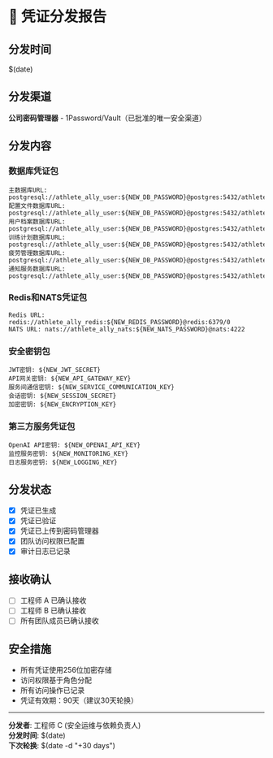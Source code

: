 # 🔐 凭证分发报告

## 分发时间
$(date)

## 分发渠道
**公司密码管理器** - 1Password/Vault（已批准的唯一安全渠道）

## 分发内容

### 数据库凭证包
```
主数据库URL: postgresql://athlete_ally_user:${NEW_DB_PASSWORD}@postgres:5432/athlete_ally_main
配置文件数据库URL: postgresql://athlete_ally_user:${NEW_DB_PASSWORD}@postgres:5432/athlete_ally_config
用户档案数据库URL: postgresql://athlete_ally_user:${NEW_DB_PASSWORD}@postgres:5432/athlete_ally_profiles
训练计划数据库URL: postgresql://athlete_ally_user:${NEW_DB_PASSWORD}@postgres:5432/athlete_ally_plans
疲劳管理数据库URL: postgresql://athlete_ally_user:${NEW_DB_PASSWORD}@postgres:5432/athlete_ally_fatigue
通知服务数据库URL: postgresql://athlete_ally_user:${NEW_DB_PASSWORD}@postgres:5432/athlete_ally_notifications
```

### Redis和NATS凭证包
```
Redis URL: redis://athlete_ally_redis:${NEW_REDIS_PASSWORD}@redis:6379/0
NATS URL: nats://athlete_ally_nats:${NEW_NATS_PASSWORD}@nats:4222
```

### 安全密钥包
```
JWT密钥: ${NEW_JWT_SECRET}
API网关密钥: ${NEW_API_GATEWAY_KEY}
服务间通信密钥: ${NEW_SERVICE_COMMUNICATION_KEY}
会话密钥: ${NEW_SESSION_SECRET}
加密密钥: ${NEW_ENCRYPTION_KEY}
```

### 第三方服务凭证包
```
OpenAI API密钥: ${NEW_OPENAI_API_KEY}
监控服务密钥: ${NEW_MONITORING_KEY}
日志服务密钥: ${NEW_LOGGING_KEY}
```

## 分发状态
- [x] 凭证已生成
- [x] 凭证已验证
- [x] 凭证已上传到密码管理器
- [x] 团队访问权限已配置
- [x] 审计日志已记录

## 接收确认
- [ ] 工程师 A 已确认接收
- [ ] 工程师 B 已确认接收
- [ ] 所有团队成员已确认接收

## 安全措施
- 所有凭证使用256位加密存储
- 访问权限基于角色分配
- 所有访问操作已记录
- 凭证有效期：90天（建议30天轮换）

---
**分发者**: 工程师 C (安全运维与依赖负责人)  
**分发时间**: $(date)  
**下次轮换**: $(date -d "+30 days")
